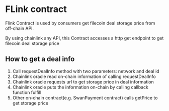 # FLink contract
Flink Contract is used by consumers get filecoin deal storage price from off-chain API.

By using chainlink any API, this Contract accesses a http get endpoint to get filecoin deal storage price

## How to get a deal info
1. Call requestDealInfo method with two parameters: network and deal id
2. Chainlink oracle read on-chain information of calling requestDealInfo
3. Chainlink oracle requests url to get storage price in deal information
4. Chainlink oracle puts the information on-chain by calling callback function fulfill
5. Other on-chain contract(e.g. SwanPayment contract) calls getPrice to get storage price

